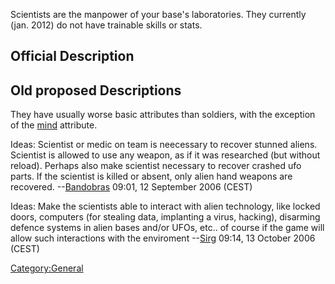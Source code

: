 Scientists are the manpower of your base's laboratories. They currently
(jan. 2012) do not have trainable skills or stats.

## Official Description

## Old proposed Descriptions

They have usually worse basic attributes than soldiers, with the
exception of the [mind](Skills/mind "wikilink") attribute.

Ideas: Scientist or medic on team is neecessary to recover stunned
aliens. Scientist is allowed to use any weapon, as if it was researched
(but without reload). Perhaps also make scientist necessary to recover
crashed ufo parts. If the scientist is killed or absent, only alien hand
weapons are recovered. --[Bandobras](User:Bandobras "wikilink") 09:01,
12 September 2006 (CEST)

Ideas: Make the scientists able to interact with alien technology, like
locked doors, computers (for stealing data, implanting a virus,
hacking), disarming defence systems in alien bases and/or UFOs, etc.. of
course if the game will allow such interactions with the enviroment
--[Sirg](User:Sirg "wikilink") 09:14, 13 October 2006 (CEST)

[Category:General](Category:General "wikilink")
